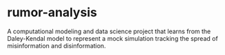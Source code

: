 # rumor-analysis
A computational modeling and data science project that learns from the Daley-Kendal model to represent a mock simulation tracking the spread of misinformation and disinformation.
